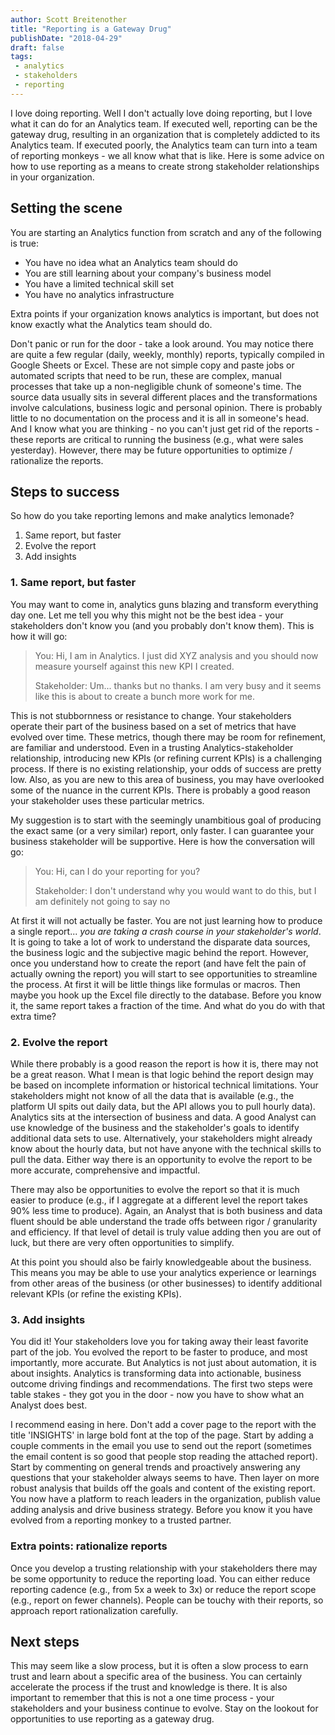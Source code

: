 ```yaml
---
author: Scott Breitenother
title: "Reporting is a Gateway Drug"
publishDate: "2018-04-29"
draft: false
tags: 
 - analytics
 - stakeholders
 - reporting
---
```


I love doing reporting. Well I don't actually love doing reporting, but I love what it can do for an Analytics team. If executed well, reporting can be the gateway drug, resulting in an organization that is completely addicted to its Analytics team. If executed poorly, the Analytics team can turn into a team of reporting monkeys - we all know what that is like. Here is some advice on how to use reporting as a means to create strong stakeholder relationships in your organization.
<!--more-->


## Setting the scene
You are starting an Analytics function from scratch and any of the following is true:

* You have no idea what an Analytics team should do
* You are still learning about your company's business model
* You have a limited technical skill set
* You have no analytics infrastructure

Extra points if your organization knows analytics is important, but does not know exactly what the Analytics team should do.

Don't panic or run for the door - take a look around. You may notice there are quite a few regular (daily, weekly, monthly) reports, typically compiled in Google Sheets or Excel. These are not simple copy and paste jobs or automated scripts that need to be run, these are complex, manual processes that take up a non-negligible chunk of someone's time. The source data usually sits in several different places and the transformations involve calculations, business logic and personal opinion. There is probably little to no documentation on the process and it is all in someone's head. And I know what you are thinking - no you can't just get rid of the reports - these reports are critical to running the business (e.g., what were sales yesterday). However, there may be future opportunities to optimize / rationalize the reports.


## Steps to success
So how do you take reporting lemons and make analytics lemonade?

1. Same report, but faster
2. Evolve the report
3. Add insights


### 1. Same report, but faster
You may want to come in, analytics guns blazing and transform everything day one. Let me tell you why this might not be the best idea - your stakeholders don't know you (and you probably don't know them). This is how it will go:


>You: Hi, I am in Analytics. I just did XYZ analysis and you should now measure yourself against this new KPI I created.
>
>Stakeholder: Um... thanks but no thanks. I am very busy and it seems like this is about to create a bunch more work for me.


This is not stubbornness or resistance to change. Your stakeholders operate their part of the business based on a set of metrics that have evolved over time. These metrics, though there may be room for refinement, are familiar and understood. Even in a trusting Analytics-stakeholder relationship, introducing new KPIs (or refining current KPIs) is a challenging process. If there is no existing relationship, your odds of success are pretty low. Also, as you are new to this area of business, you may have overlooked some of the nuance in the current KPIs. There is probably a good reason your stakeholder uses these particular metrics.

My suggestion is to start with the seemingly unambitious goal of producing the exact same (or a very similar) report, only faster. I can guarantee your business stakeholder will be supportive. Here is how the conversation will go:

>You: Hi, can I do your reporting for you?
>
>Stakeholder: I don't understand why you would want to do this, but I am definitely not going to say no

At first it will not actually be faster. You are not just learning how to produce a single report... *you are taking a crash course in your stakeholder's world*. It is going to take a lot of work to understand the disparate data sources, the business logic and the subjective magic behind the report. However, once you understand how to create the report (and have felt the pain of actually owning the report) you will start to see opportunities to streamline the process. At first it will be little things like formulas or macros. Then maybe you hook up the Excel file directly to the database. Before you know it, the same report takes a fraction of the time. And what do you do with that extra time?


### 2. Evolve the report
While there probably is a good reason the report is how it is, there may not be a great reason. What I mean is that logic behind the report design may be based on incomplete information or historical technical limitations. Your stakeholders might not know of all the data that is available (e.g., the platform UI spits out daily data, but the API allows you to pull hourly data). Analytics sits at the intersection of business and data. A good Analyst can use knowledge of the business and the stakeholder's goals to identify additional data sets to use. Alternatively, your stakeholders might already know about the hourly data, but not have anyone with the technical skills to pull the data. Either way there is an opportunity to evolve the report to be more accurate, comprehensive and impactful. 

There may also be opportunities to evolve the report so that it is much easier to produce (e.g., if I aggregate at a different level the report takes 90% less time to produce). Again, an Analyst that is both business and data fluent should be able understand the trade offs between rigor / granularity and efficiency. If that level of detail is truly value adding then you are out of luck, but there are very often opportunities to simplify. 

At this point you should also be fairly knowledgeable about the business. This means you may be able to use your analytics experience or learnings from other areas of the business (or other businesses) to identify additional relevant KPIs (or refine the existing KPIs).


### 3. Add insights
You did it! Your stakeholders love you for taking away their least favorite part of the job. You evolved the report to be faster to produce, and most importantly, more accurate. But Analytics is not just about automation, it is about insights. Analytics is transforming data into actionable, business outcome driving findings and recommendations. The first two steps were table stakes - they got you in the door - now you have to show what an Analyst does best.

I recommend easing in here. Don't add a cover page to the report with the title 'INSIGHTS' in large bold font at the top of the page. Start by adding a couple comments in the email you use to send out the report (sometimes the email content is so good that people stop reading the attached report). Start by commenting on general trends and proactively answering any questions that your stakeholder always seems to have. Then layer on more robust analysis that builds off the goals and content of the existing report. You now have a platform to reach leaders in the organization, publish value adding analysis and drive business strategy. Before you know it you have evolved from a reporting monkey to a trusted partner.


### Extra points: rationalize reports
Once you develop a trusting relationship with your stakeholders there may be some opportunity to reduce the reporting load. You can either reduce reporting cadence (e.g., from 5x a week to 3x) or reduce the report scope (e.g., report on fewer channels). People can be touchy with their reports, so approach report rationalization carefully. 


## Next steps
This may seem like a slow process, but it is often a slow process to earn trust and learn about a specific area of the business. You can certainly accelerate the process if the trust and knowledge is there. It is also important to remember that this is not a one time process - your stakeholders and your business continue to evolve. Stay on the lookout for opportunities to use reporting as a gateway drug.
